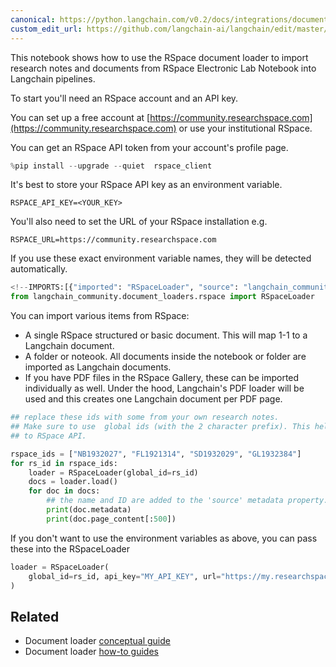 ```yaml
---
canonical: https://python.langchain.com/v0.2/docs/integrations/document_loaders/rspace/
custom_edit_url: https://github.com/langchain-ai/langchain/edit/master/docs/docs/integrations/document_loaders/rspace.ipynb
---
```


This notebook shows how to use the RSpace document loader to import research notes and documents from RSpace Electronic
Lab Notebook into Langchain pipelines.

To start you'll need an RSpace account and an API key.

You can set up a free account at [https://community.researchspace.com](https://community.researchspace.com) or use your institutional RSpace.

You can get an RSpace API token from your account's profile page. 

```python
%pip install --upgrade --quiet  rspace_client
```

It's best to store your RSpace API key as an environment variable. 

    RSPACE_API_KEY=<YOUR_KEY>

You'll also need to set the URL of your RSpace installation e.g.

    RSPACE_URL=https://community.researchspace.com

If you use these exact environment variable names, they will be detected automatically. 

```python
<!--IMPORTS:[{"imported": "RSpaceLoader", "source": "langchain_community.document_loaders.rspace", "docs": "https://api.python.langchain.com/en/latest/document_loaders/langchain_community.document_loaders.rspace.RSpaceLoader.html", "title": "# replace these ids with some from your own research notes."}]-->
from langchain_community.document_loaders.rspace import RSpaceLoader
```

You can import various items from RSpace:

* A single RSpace structured or basic document. This will map 1-1 to a Langchain document.
* A folder or noteook. All documents inside the notebook or folder are imported as Langchain documents. 
* If you have PDF files in the RSpace Gallery, these can be imported individually as well. Under the hood, Langchain's PDF loader will be used and this creates one Langchain document per PDF page. 

```python
## replace these ids with some from your own research notes.
## Make sure to use  global ids (with the 2 character prefix). This helps the loader know which API calls to make
## to RSpace API.

rspace_ids = ["NB1932027", "FL1921314", "SD1932029", "GL1932384"]
for rs_id in rspace_ids:
    loader = RSpaceLoader(global_id=rs_id)
    docs = loader.load()
    for doc in docs:
        ## the name and ID are added to the 'source' metadata property.
        print(doc.metadata)
        print(doc.page_content[:500])
```

If you don't want to use the environment variables as above, you can pass these into the RSpaceLoader

```python
loader = RSpaceLoader(
    global_id=rs_id, api_key="MY_API_KEY", url="https://my.researchspace.com"
)
```

## Related

- Document loader [conceptual guide](/docs/concepts/#document-loaders)
- Document loader [how-to guides](/docs/how_to/#document-loaders)